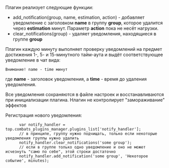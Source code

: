 Плагин реализует следующие функции:
  * add\_notification(group, name, estimation, action) - добавляет уведомление с заголовком **name** в группу **group**, которое удалится через **estimation** минут. Параметр **action** пока не несёт нагрузки.
  * clear\_notifications(group) - удаляет уведомления, находящиеся в группе **group**

Плагин каждую минуту выполняет проверку уведомлений на предмет достижения 1-, 5- и 15-минутного тайм-аута и выдёт соответствующее уведомление в чат вида:
```
Внимание! name - time минут
```
где **name** - заголовок уведомления, а **time** - время до удаления уведомления.

Все уведомления сохраняются в файле настроек и восстанавливаются при инициализации плагина. Нлагин не контролирует "замораживание" эффектов

Регистрация нового уведомления:
```
      var notify_handler = top.combats_plugins_manager.plugins_list['notify_handler'];
      // в принципе, группу нужно подчищать, только если некоторые уведомления группы нужно удалить
      notify_handler.clear_notifications('some group'); 
      // если в группе только одно уведомление и оно не может исчезнуть "само по себе", этой строки достаточно
      notify_handler.add_notification('some group', 'Некоторое событие', minutes); 
```